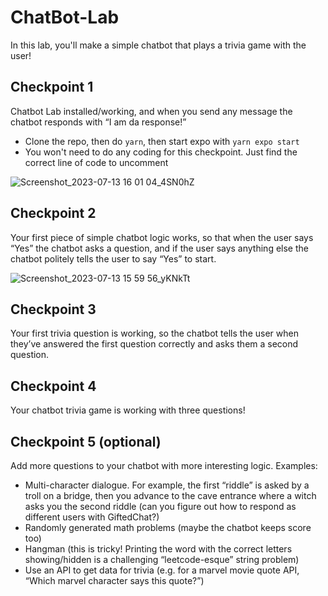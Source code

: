 # ChatBot-Lab

In this lab, you'll make a simple chatbot that plays a trivia game with the user!

## Checkpoint 1

Chatbot Lab installed/working, and when you send any message the chatbot responds with “I am da response!”

- Clone the repo, then do `yarn`, then start expo with `yarn expo start`
- You won't need to do any coding for this checkpoint. Just find the correct line of code to uncomment

![Screenshot_2023-07-13 16 01 04_4SN0hZ](https://github.com/Snap-Engineering-Academy-2023/ChatBot-Lab/assets/7607483/5fed5962-6296-4abb-a80a-aea5322cfbeb)

## Checkpoint 2

Your first piece of simple chatbot logic works, so that when the user says “Yes” the chatbot asks a question, and if the user says anything else the chatbot politely tells the user to say “Yes” to start.

![Screenshot_2023-07-13 15 59 56_yKNkTt](https://github.com/Snap-Engineering-Academy-2023/ChatBot-Lab/assets/7607483/f85b92f6-4cf6-4ecd-a684-6019dfaf05ab)

## Checkpoint 3

Your first trivia question is working, so the chatbot tells the user when they’ve answered the first question correctly and asks them a second question.

## Checkpoint 4

Your chatbot trivia game is working with three questions!

## Checkpoint 5 (optional)

Add more questions to your chatbot with more interesting logic. Examples:

- Multi-character dialogue. For example, the first “riddle” is asked by a troll on a bridge, then you advance to the cave entrance where a witch asks you the second riddle (can you figure out how to respond as different users with GiftedChat?)
- Randomly generated math problems (maybe the chatbot keeps score too)
- Hangman (this is tricky! Printing the word with the correct letters showing/hidden is a challenging “leetcode-esque” string problem)
- Use an API to get data for trivia (e.g. for a marvel movie quote API, “Which marvel character says this quote?”)

